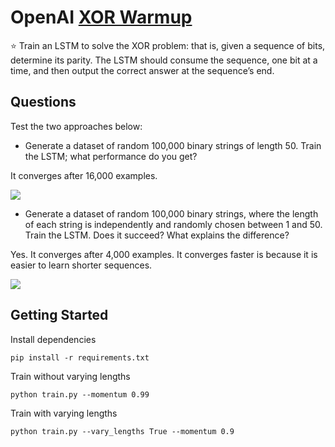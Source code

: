 # OpenAI [XOR Warmup](https://blog.openai.com/requests-for-research-2/)

⭐ Train an LSTM to solve the XOR problem: that is, given a sequence of bits, determine its parity. The LSTM should consume the sequence, one bit at a time, and then output the correct answer at the sequence’s end.

## Questions

Test the two approaches below:

- Generate a dataset of random 100,000 binary strings of length 50. Train the LSTM; what performance do you get?

It converges after 16,000 examples.

![](https://user-images.githubusercontent.com/1136652/43974327-39756404-9ca8-11e8-9fc7-a824d09f50d9.png)

- Generate a dataset of random 100,000 binary strings, where the length of each string is independently and randomly chosen between 1 and 50. Train the LSTM. Does it succeed? What explains the difference?

Yes. It converges after 4,000 examples. It converges faster is because it is easier to learn shorter sequences.

![](https://user-images.githubusercontent.com/1136652/43994346-54138e46-9d69-11e8-8c08-62acad6f1375.png)

## Getting Started

Install dependencies

    pip install -r requirements.txt

Train without varying lengths

    python train.py --momentum 0.99

Train with varying lengths

    python train.py --vary_lengths True --momentum 0.9

